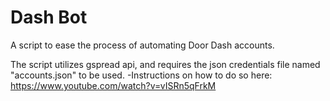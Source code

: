 # Dash Bot
 A script to ease the process of automating Door Dash accounts.
 
 The script utilizes gspread api, and requires the json credentials file named "accounts.json" to be used.
 -Instructions on how to do so here: https://www.youtube.com/watch?v=vISRn5qFrkM
